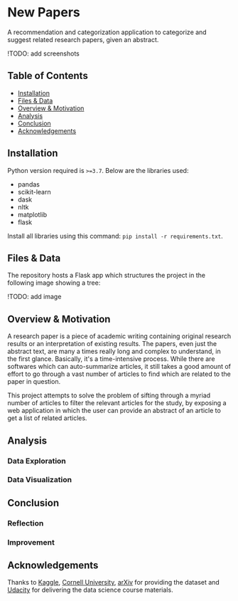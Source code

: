 # New Papers
A recommendation and categorization application to categorize and suggest related research papers, given an abstract.

!TODO: add screenshots

## Table of Contents

* [Installation](#installation)
* [Files & Data](#files)
* [Overview & Motivation](#overview)
* [Analysis](#analysis)
* [Conclusion](#conclusion)
* [Acknowledgements](#ack)

## Installation<a name="installation"></a>

Python version required is `>=3.7`. Below are the libraries used:

* pandas
* scikit-learn
* dask
* nltk
* matplotlib
* flask

Install all libraries using this command: `pip install -r requirements.txt`.

## Files & Data<a name="files"></a>

The repository hosts a Flask app which structures the project in the following image showing a tree:

!TODO: add image

## Overview & Motivation<a name="overview"></a>

A research paper is a piece of academic writing containing original research results or an interpretation of existing results. The papers, even just the abstract text, are many a times really long and complex to understand, in the first glance. Basically, it's a time-intensive process. While there are softwares which can auto-summarize articles, it still takes a good amount of effort to go through a vast number of articles to find which are related to the paper in question.

This project attempts to solve the problem of sifting through a myriad number of articles to filter the relevant articles for the study, by exposing a web application in which the user can provide an abstract of an article to get a list of related articles.

## Analysis<a name="analysis"></a>

### Data Exploration

### Data Visualization

## Conclusion<a name="conclusion"></a>

### Reflection

### Improvement

## Acknowledgements<a name="ack"></a>

Thanks to [Kaggle](https://www.kaggle.com/), [Cornell University](https://www.kaggle.com/Cornell-University), [arXiv](https://arxiv.org) for providing the dataset and [Udacity](https://www.udacity.com/) for delivering the data science course materials.
